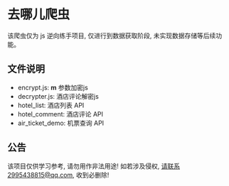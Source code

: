 # 去哪儿爬虫

该爬虫仅为 js 逆向练手项目, 仅进行到数据获取阶段, 未实现数据存储等后续功能。

文件说明
--------

* encrypt.js: __m__ 参数加密js
* decrypter.js: 酒店评论解密js
* hotel_list: 酒店列表 API
* hotel_comment: 酒店评论 API
* air_ticket_demo: 机票查询 API

公告
--------

该项目仅供学习参考, 请勿用作非法用途! 如若涉及侵权, 请联系2995438815@qq.com, 收到必删除! 